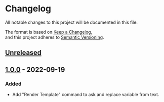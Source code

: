 # Changelog
All notable changes to this project will be documented in this file.

The format is based on [Keep a Changelog](https://keepachangelog.com/en/1.0.0/),  
and this project adheres to [Semantic Versioning](https://semver.org/spec/v2.0.0.html).

## [Unreleased]

## [1.0.0] - 2022-09-19
### Added
- Add "Render Template" command to ask and replace variable from text.

[Unreleased]: https://github.com/Laulol/vscode-tiny-templating/compare/v1.0.0...HEAD
[1.0.0]: https://github.com/Laulol/vscode-tiny-templating/releases/tag/v1.0.0